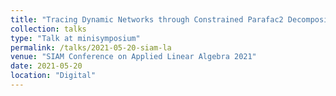 ```yaml
---
title: "Tracing Dynamic Networks through Constrained Parafac2 Decomposition"
collection: talks
type: "Talk at minisymposium"
permalink: /talks/2021-05-20-siam-la
venue: "SIAM Conference on Applied Linear Algebra 2021"
date: 2021-05-20
location: "Digital"
---
```


